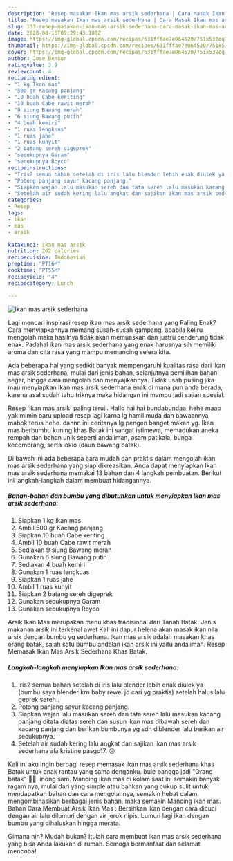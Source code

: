 ```yaml
---
description: "Resep masakan Ikan mas arsik sederhana | Cara Masak Ikan mas arsik sederhana Yang Menggugah Selera"
title: "Resep masakan Ikan mas arsik sederhana | Cara Masak Ikan mas arsik sederhana Yang Menggugah Selera"
slug: 133-resep-masakan-ikan-mas-arsik-sederhana-cara-masak-ikan-mas-arsik-sederhana-yang-menggugah-selera
date: 2020-08-16T09:29:43.108Z
image: https://img-global.cpcdn.com/recipes/631fffae7e064520/751x532cq70/ikan-mas-arsik-sederhana-foto-resep-utama.jpg
thumbnail: https://img-global.cpcdn.com/recipes/631fffae7e064520/751x532cq70/ikan-mas-arsik-sederhana-foto-resep-utama.jpg
cover: https://img-global.cpcdn.com/recipes/631fffae7e064520/751x532cq70/ikan-mas-arsik-sederhana-foto-resep-utama.jpg
author: Jose Benson
ratingvalue: 3.9
reviewcount: 4
recipeingredient:
- "1 kg Ikan mas"
- "500 gr Kacang panjang"
- "10 buah Cabe keriting"
- "10 buah Cabe rawit merah"
- "9 siung Bawang merah"
- "6 siung Bawang putih"
- "4 buah kemiri"
- "1 ruas lengkuas"
- "1 ruas jahe"
- "1 ruas kunyit"
- "2 batang sereh digeprek"
- "secukupnya Garam"
- "secukupnya Royco"
recipeinstructions:
- "Iris2 semua bahan setelah di iris lalu blender lebih enak diulek ya (bumbu saya blender krn baby rewel jd cari yg praktis) setelah halus lalu geprek sereh.."
- "Potong panjang sayur kacang panjang."
- "Siapkan wajan lalu masukan sereh dan tata sereh lalu masukan kacang panjang ditata diatas sereh dan susun ikan mas dibawah sereh dan kacang panjang dan berikan bumbunya yg sdh diblender lalu berikan air secukupnya."
- "Setelah air sudah kering lalu angkat dan sajikan ikan mas arsik sederhana ala kristine pasgo17. 😙"
categories:
- Resep
tags:
- ikan
- mas
- arsik

katakunci: ikan mas arsik 
nutrition: 262 calories
recipecuisine: Indonesian
preptime: "PT16M"
cooktime: "PT55M"
recipeyield: "4"
recipecategory: Lunch

---
```



![Ikan mas arsik sederhana](https://img-global.cpcdn.com/recipes/631fffae7e064520/751x532cq70/ikan-mas-arsik-sederhana-foto-resep-utama.jpg)

Lagi mencari inspirasi resep ikan mas arsik sederhana yang Paling Enak? Cara menyiapkannya memang susah-susah gampang. apabila keliru mengolah maka hasilnya tidak akan memuaskan dan justru cenderung tidak enak. Padahal ikan mas arsik sederhana yang enak harusnya sih memiliki aroma dan cita rasa yang mampu memancing selera kita.

Ada beberapa hal yang sedikit banyak mempengaruhi kualitas rasa dari ikan mas arsik sederhana, mulai dari jenis bahan, selanjutnya pemilihan bahan segar, hingga cara mengolah dan menyajikannya. Tidak usah pusing jika mau menyiapkan ikan mas arsik sederhana enak di mana pun anda berada, karena asal sudah tahu triknya maka hidangan ini mampu jadi sajian spesial.

Resep &#39;ikan mas arsik&#39; paling teruji. Hallo hai hai bundabundaa. hehe maap yak mimin baru upload resep lagi karna lg hamil muda dan bawaannya mabok terus hehe. dannn ini ceritanya lg pengen banget makan yg. Ikan mas berbumbu kuning khas Batak ini sangat istimewa, memadukan aneka rempah dan bahan unik seperti andaliman, asam patikala, bunga kecombrang, serta lokio (daun bawang batak).


Di bawah ini ada beberapa cara mudah dan praktis dalam mengolah ikan mas arsik sederhana yang siap dikreasikan. Anda dapat menyiapkan Ikan mas arsik sederhana memakai 13 bahan dan 4 langkah pembuatan. Berikut ini langkah-langkah dalam membuat hidangannya.

<!--inarticleads1-->

##### Bahan-bahan dan bumbu yang dibutuhkan untuk menyiapkan Ikan mas arsik sederhana:

1. Siapkan 1 kg Ikan mas
1. Ambil 500 gr Kacang panjang
1. Siapkan 10 buah Cabe keriting
1. Ambil 10 buah Cabe rawit merah
1. Sediakan 9 siung Bawang merah
1. Gunakan 6 siung Bawang putih
1. Sediakan 4 buah kemiri
1. Gunakan 1 ruas lengkuas
1. Siapkan 1 ruas jahe
1. Ambil 1 ruas kunyit
1. Siapkan 2 batang sereh digeprek
1. Gunakan secukupnya Garam
1. Gunakan secukupnya Royco


Arsik Ikan Mas merupakan menu khas tradisional dari Tanah Batak. Jenis makanan arsik ini terkenal awet Kali ini dapur helena akan masak ikan nila arsik dengan bumbu yg sederhana. Ikan mas arsik adalah masakan khas orang batak, salah satu bumbu andalan ikan arsik ini yaitu andaliman. Resep Memasak Ikan Mas Arsik Sederhana Khas Batak. 

<!--inarticleads2-->

##### Langkah-langkah menyiapkan Ikan mas arsik sederhana:

1. Iris2 semua bahan setelah di iris lalu blender lebih enak diulek ya (bumbu saya blender krn baby rewel jd cari yg praktis) setelah halus lalu geprek sereh..
1. Potong panjang sayur kacang panjang.
1. Siapkan wajan lalu masukan sereh dan tata sereh lalu masukan kacang panjang ditata diatas sereh dan susun ikan mas dibawah sereh dan kacang panjang dan berikan bumbunya yg sdh diblender lalu berikan air secukupnya.
1. Setelah air sudah kering lalu angkat dan sajikan ikan mas arsik sederhana ala kristine pasgo17. 😙


Kali ini aku ingin berbagi resep memasak ikan mas arsik sederhana khas Batak untuk anak rantau yang sama denganku. bule bangga jadi &#34;Orang batak&#34; 👍🏻. inong sam. Mancing ikan mas di kolam saat ini semakin banyak ragam nya, mulai dari yang simple atau bahkan yang cukup sulit untuk mendapatkan bahan dan cara mengolahnya, semakin hebat dalam mengombinasikan berbagai jenis bahan, maka semakin Mancing ikan mas. Bahan  Cara Membuat Arsik Ikan Mas : Bersihkan ikan dengan cara dicuci dengan air lalu dilumuri dengan air jeruk nipis. Lumuri lagi ikan dengan bumbu yang dihaluskan hingga merata. 

Gimana nih? Mudah bukan? Itulah cara membuat ikan mas arsik sederhana yang bisa Anda lakukan di rumah. Semoga bermanfaat dan selamat mencoba!
